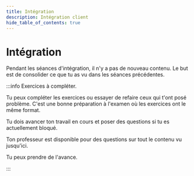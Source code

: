 ```yaml
---
title: Intégration
description: Intégration client
hide_table_of_contents: true
---
```


# Intégration

Pendant les séances d'intégration, il n'y a pas de nouveau contenu. Le but est de consolider ce que tu as vu dans les séances précédentes.

:::info Exercices à compléter.

Tu peux compléter les exercices ou essayer de refaire ceux qui t'ont posé problème. C'est une bonne préparation à l'examen où les exercices ont le même format.

Tu dois avancer ton travail en cours et poser des questions si tu es actuellement bloqué.

Ton professeur est disponible pour des questions sur tout le contenu vu jusqu'ici.

Tu peux prendre de l'avance.

:::
